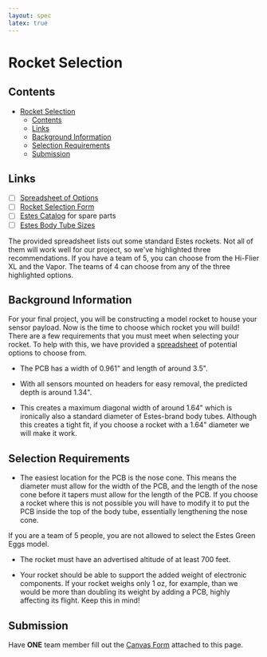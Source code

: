```yaml
---
layout: spec
latex: true
---
```


# Rocket Selection

## Contents

- [Rocket Selection](#rocket-selection)
  - [Contents](#contents)
  - [Links](#links)
  - [Background Information](#background-information)
  - [Selection Requirements](#selection-requirements)
  - [Submission](#submission)

## Links

- [ ] [Spreadsheet of Options](https://docs.google.com/spreadsheets/d/1A-GMChHX-hpjuka7aTT0UVTqab8TR_f_tv-glBqusAI/edit?usp=sharing)
- [ ] [Rocket Selection Form](https://umich.instructure.com/courses/709939/quizzes/410817)
- [ ] [Estes Catalog](https://cdn.shopify.com/s/files/1/0686/0220/0369/files/2023_Estes_Rockets_Catalog_Final.pdf?v=1695155410) for spare parts
- [ ] [Estes Body Tube Sizes](http://www.ninfinger.org/rockets/body_tubes.html)

<div class="primer-spec-callout danger" markdown="1">
The provided spreadsheet lists out some standard Estes rockets. Not all of them will work well for our project, so we've highlighted three recommendations. If you have a team of 5, you can choose from the Hi-Flier XL and the Vapor. The teams of 4 can choose from any of the three highlighted options.
</div>

## Background Information

For your final project, you will be constructing a model rocket to house your sensor payload. Now is the time to choose which rocket you will build! There are a few requirements that you must meet when selecting your rocket. To help with this, we have provided a [spreadsheet](https://docs.google.com/spreadsheets/d/1A-GMChHX-hpjuka7aTT0UVTqab8TR_f_tv-glBqusAI/edit?usp=sharing) of potential options to choose from.

- The PCB has a width of 0.961" and length of around 3.5".

- With all sensors mounted on headers for easy removal, the predicted depth is around 1.34".

- This creates a maximum diagonal width of around 1.64" which is ironically also a standard diameter of Estes-brand body tubes. Although this creates a tight fit, if you choose a rocket with a 1.64" diameter we will make it work.

## Selection Requirements

- The easiest location for the PCB is the nose cone. This means the diameter must allow for the width of the PCB, and the length of the nose cone before it tapers must allow for the length of the PCB. If you choose a rocket where this is not possible you will have to modify it to put the PCB inside the top of the body tube, essentially lengthening the nose cone.

<div class="primer-spec-callout danger" markdown="1">
If you are a team of 5 people, you are not allowed to select the Estes Green Eggs model.
</div>

- The rocket must have an advertised altitude of at least 700 feet.

- Your rocket should be able to support the added weight of electronic components. If your rocket weighs only 1 oz, for example, than we would be more than doubling its weight by adding a PCB, highly affecting its flight. Keep this in mind!

## Submission

Have **ONE** team member fill out the [Canvas Form](https://umich.instructure.com/courses/709939/quizzes/410817) attached to this page.